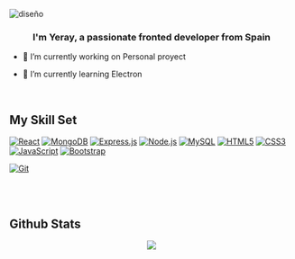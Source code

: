 
![diseño](https://github.com/user-attachments/assets/77b66b49-ba81-4dde-b7a1-ae319200ef98)





### <div align="center">I'm Yeray, a passionate fronted developer from Spain</div>  
  

- 🔭 I’m currently working on Personal proyect  
  

- 🌱 I’m currently learning Electron  


<br/>  


## My Skill Set  
<p dir="auto"><a target="_blank" rel="noopener noreferrer nofollow" href="https://camo.githubusercontent.com/57acee499187be4099b175de6d8e1f1b591b189fb74028ebe69ced299e635f57/68747470733a2f2f696d672e736869656c64732e696f2f62616467652f2d52656163742d626c61636b3f7374796c653d666c61742d737175617265266c6f676f3d7265616374"><img src="https://camo.githubusercontent.com/57acee499187be4099b175de6d8e1f1b591b189fb74028ebe69ced299e635f57/68747470733a2f2f696d672e736869656c64732e696f2f62616467652f2d52656163742d626c61636b3f7374796c653d666c61742d737175617265266c6f676f3d7265616374" alt="React" data-canonical-src="https://img.shields.io/badge/-React-black?style=flat-square&amp;logo=react" style="max-width: 100%;"></a>
<a target="_blank" rel="noopener noreferrer nofollow" href="https://camo.githubusercontent.com/f04ee2653c40aab025035e9ea4aec1f116490dd66322269ad16d5c1e8e1b1840/68747470733a2f2f696d672e736869656c64732e696f2f62616467652f2d4d6f6e676f44422d626c61636b3f7374796c653d666c61742d737175617265266c6f676f3d6d6f6e676f6462"><img src="https://camo.githubusercontent.com/f04ee2653c40aab025035e9ea4aec1f116490dd66322269ad16d5c1e8e1b1840/68747470733a2f2f696d672e736869656c64732e696f2f62616467652f2d4d6f6e676f44422d626c61636b3f7374796c653d666c61742d737175617265266c6f676f3d6d6f6e676f6462" alt="MongoDB" data-canonical-src="https://img.shields.io/badge/-MongoDB-black?style=flat-square&amp;logo=mongodb" style="max-width: 100%;"></a>
<a target="_blank" rel="noopener noreferrer nofollow" href="https://camo.githubusercontent.com/0863efc167e2cb8c14a4e613825a0f8b002429890fe33ec03876b15c99bef408/68747470733a2f2f696d672e736869656c64732e696f2f62616467652f2d457870726573732e6a732d626c61636b3f7374796c653d666c61742d737175617265266c6f676f3d65787072657373"><img src="https://camo.githubusercontent.com/0863efc167e2cb8c14a4e613825a0f8b002429890fe33ec03876b15c99bef408/68747470733a2f2f696d672e736869656c64732e696f2f62616467652f2d457870726573732e6a732d626c61636b3f7374796c653d666c61742d737175617265266c6f676f3d65787072657373" alt="Express.js" data-canonical-src="https://img.shields.io/badge/-Express.js-black?style=flat-square&amp;logo=express" style="max-width: 100%;"></a>
<a target="_blank" rel="noopener noreferrer nofollow" href="https://camo.githubusercontent.com/5f4ec0f398d29d9a96d37e8b4a965fc11a4bec4a2bba18db7cdc4e76b2a36aa3/68747470733a2f2f696d672e736869656c64732e696f2f62616467652f2d4e6f64652e6a732d626c61636b3f7374796c653d666c61742d737175617265266c6f676f3d6e6f64652e6a73"><img src="https://camo.githubusercontent.com/5f4ec0f398d29d9a96d37e8b4a965fc11a4bec4a2bba18db7cdc4e76b2a36aa3/68747470733a2f2f696d672e736869656c64732e696f2f62616467652f2d4e6f64652e6a732d626c61636b3f7374796c653d666c61742d737175617265266c6f676f3d6e6f64652e6a73" alt="Node.js" data-canonical-src="https://img.shields.io/badge/-Node.js-black?style=flat-square&amp;logo=node.js" style="max-width: 100%;"></a>
<a target="_blank" rel="noopener noreferrer nofollow" href="https://camo.githubusercontent.com/15837e150d97ab2057b6961cb5adb57ae4689678b83732ed788205eebd958e75/68747470733a2f2f696d672e736869656c64732e696f2f62616467652f2d4d7953514c2d626c61636b3f7374796c653d666c61742d737175617265266c6f676f3d6d7973716c"><img src="https://camo.githubusercontent.com/15837e150d97ab2057b6961cb5adb57ae4689678b83732ed788205eebd958e75/68747470733a2f2f696d672e736869656c64732e696f2f62616467652f2d4d7953514c2d626c61636b3f7374796c653d666c61742d737175617265266c6f676f3d6d7973716c" alt="MySQL" data-canonical-src="https://img.shields.io/badge/-MySQL-black?style=flat-square&amp;logo=mysql" style="max-width: 100%;"></a>
<a target="_blank" rel="noopener noreferrer nofollow" href="https://camo.githubusercontent.com/4f8e231cfebed19be52d23c2df9fe920637d4eeac34fb4b696b50c03bb58411e/68747470733a2f2f696d672e736869656c64732e696f2f62616467652f2d48544d4c352d626c61636b3f7374796c653d666c61742d737175617265266c6f676f3d68746d6c35"><img src="https://camo.githubusercontent.com/4f8e231cfebed19be52d23c2df9fe920637d4eeac34fb4b696b50c03bb58411e/68747470733a2f2f696d672e736869656c64732e696f2f62616467652f2d48544d4c352d626c61636b3f7374796c653d666c61742d737175617265266c6f676f3d68746d6c35" alt="HTML5" data-canonical-src="https://img.shields.io/badge/-HTML5-black?style=flat-square&amp;logo=html5" style="max-width: 100%;"></a>
<a target="_blank" rel="noopener noreferrer nofollow" href="https://camo.githubusercontent.com/89ed80b94ecfec390441c92dc3b83927c0330e2f9f9460b81ab4b6e3c0761e54/68747470733a2f2f696d672e736869656c64732e696f2f62616467652f2d435353332d626c61636b3f7374796c653d666c61742d737175617265266c6f676f3d63737333"><img src="https://camo.githubusercontent.com/89ed80b94ecfec390441c92dc3b83927c0330e2f9f9460b81ab4b6e3c0761e54/68747470733a2f2f696d672e736869656c64732e696f2f62616467652f2d435353332d626c61636b3f7374796c653d666c61742d737175617265266c6f676f3d63737333" alt="CSS3" data-canonical-src="https://img.shields.io/badge/-CSS3-black?style=flat-square&amp;logo=css3" style="max-width: 100%;"></a>
<a target="_blank" rel="noopener noreferrer nofollow" href="https://camo.githubusercontent.com/9c1342029e8aec68e9f53e276d6852ee30b7cd21c715f53e18b87d460de77241/68747470733a2f2f696d672e736869656c64732e696f2f62616467652f2d4a6176615363726970742d626c61636b3f7374796c653d666c61742d737175617265266c6f676f3d6a617661736372697074"><img src="https://camo.githubusercontent.com/9c1342029e8aec68e9f53e276d6852ee30b7cd21c715f53e18b87d460de77241/68747470733a2f2f696d672e736869656c64732e696f2f62616467652f2d4a6176615363726970742d626c61636b3f7374796c653d666c61742d737175617265266c6f676f3d6a617661736372697074" alt="JavaScript" data-canonical-src="https://img.shields.io/badge/-JavaScript-black?style=flat-square&amp;logo=javascript" style="max-width: 100%;"></a>
<a target="_blank" rel="noopener noreferrer nofollow" href="https://camo.githubusercontent.com/40267894b1a423fc4b3448d694d783d7d8615496acf1dd1a2f09e311aa6166a2/68747470733a2f2f696d672e736869656c64732e696f2f62616467652f2d426f6f7473747261702d626c61636b3f7374796c653d666c61742d737175617265266c6f676f3d626f6f747374726170"><img src="https://camo.githubusercontent.com/40267894b1a423fc4b3448d694d783d7d8615496acf1dd1a2f09e311aa6166a2/68747470733a2f2f696d672e736869656c64732e696f2f62616467652f2d426f6f7473747261702d626c61636b3f7374796c653d666c61742d737175617265266c6f676f3d626f6f747374726170" alt="Bootstrap" data-canonical-src="https://img.shields.io/badge/-Bootstrap-black?style=flat-square&amp;logo=bootstrap" style="max-width: 100%;"></a>

<a target="_blank" rel="noopener noreferrer nofollow" href="https://camo.githubusercontent.com/aa9359eb35f92d11bb47bff9b17b39bb9a04fc3003ff6b9b9a87ff2f8e63f390/68747470733a2f2f696d672e736869656c64732e696f2f62616467652f2d4769742d626c61636b3f7374796c653d666c61742d737175617265266c6f676f3d676974"><img src="https://camo.githubusercontent.com/aa9359eb35f92d11bb47bff9b17b39bb9a04fc3003ff6b9b9a87ff2f8e63f390/68747470733a2f2f696d672e736869656c64732e696f2f62616467652f2d4769742d626c61636b3f7374796c653d666c61742d737175617265266c6f676f3d676974" alt="Git" data-canonical-src="https://img.shields.io/badge/-Git-black?style=flat-square&amp;logo=git" style="max-width: 100%;"></a></p>

<br/>  

<!--
## Connect with me  
<div align="center">
<a href="https://twitter.com/iamrishavanand" target="_blank">
<img src=https://img.shields.io/badge/twitter-%2300acee.svg?&style=for-the-badge&logo=twitter&logoColor=white alt=twitter style="margin-bottom: 5px;" />
</a>
<a href="https://dev.to/rishavanand" target="_blank">
<img src=https://img.shields.io/badge/dev.to-%2308090A.svg?&style=for-the-badge&logo=dev.to&logoColor=white alt=devto style="margin-bottom: 5px;" />
</a>
<a href="https://linkedin.com/in/rishavanand" target="_blank">
<img src=https://img.shields.io/badge/linkedin-%231E77B5.svg?&style=for-the-badge&logo=linkedin&logoColor=white alt=linkedin style="margin-bottom: 5px;" />
</a>
<a href="https://www.facebook.com/iamrishavanand" target="_blank">
<img src=https://img.shields.io/badge/facebook-%232E87FB.svg?&style=for-the-badge&logo=facebook&logoColor=white alt=facebook style="margin-bottom: 5px;" />
</a>
<a href="https://instagram.com/iamrishavanand" target="_blank">
<img src=https://img.shields.io/badge/instagram-%23000000.svg?&style=for-the-badge&logo=instagram&logoColor=white alt=instagram style="margin-bottom: 5px;" />
</a>
<a href="https://github.com/rishavanand" target="_blank">
<img src=https://img.shields.io/badge/github-%2324292e.svg?&style=for-the-badge&logo=github&logoColor=white alt=github style="margin-bottom: 5px;" />
</a>  
</div>  
  -->

<br/>  


## Github Stats  
<div align="center"><img src="https://github-readme-stats.vercel.app/api?username=Yeray-752&show_icons=true&count_private=true&hide_border=true" align="center" /></div>  

<br/>  


